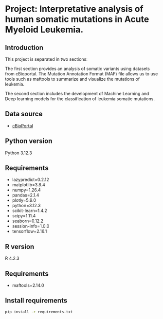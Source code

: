 # Project: Interpretative analysis of human somatic mutations in Acute Myeloid Leukemia.

## Introduction
This project is separated in two sections:

The first section provides an analysis of somatic variants using datasets from cBioportal. The Mutation Annotation Format (MAF) file allows us to use tools such as maftools to summarize and visualize the mutations of leukemia.

The second section includes the development of Machine Learning and Deep learning models for the classification of leukemia somatic mutations.

## Data source
- [cBioPortal](https://www.cbioportal.org/datasets)

## Python version
Python 3.12.3

## Requirements
- lazypredict=0.2.12 
- matplotlib=3.8.4
- numpy=1.26.4
- pandas=2.1.4
- plotly=5.9.0
- python=3.12.3
- scikit-learn=1.4.2           
- scipy=1.11.4                 
- seaborn=0.12.2                  
- session-info=1.0.0
- tensorflow=2.16.1

## R version
R 4.2.3

## Requirements
- maftools=2.14.0

## Install requirements
```bash
pip install -r requirements.txt

